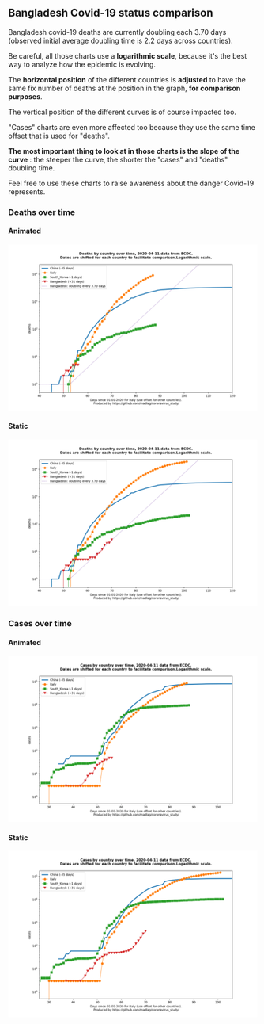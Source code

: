 ## Bangladesh Covid-19 status comparison 

Bangladesh covid-19 deaths are currently doubling each 3.70 days (observed initial average doubling time is 2.2 days across countries).



Be careful, all those charts use a **logarithmic scale**, because it's the best way to analyze how the epidemic is evolving.
 
The **horizontal position** of the different countries is **adjusted** to have the same fix number of deaths at the position in the graph, **for comparison purposes**.

The vertical position of the different curves is of course impacted too.

"Cases" charts are even more affected too because they use the same time offset that is used for "deaths".

**The most important thing to look at in those charts is the slope of the curve** : the steeper the curve, the shorter the "cases" and "deaths" doubling time.

Feel free to use these charts to raise awareness about the danger Covid-19 represents. 


 
### Deaths over time
 
#### Animated
![Bangladesh covid-19 deaths animated chart](https://raw.githubusercontent.com/madlag/coronavirus_study/master/notebooks/graphs/2020-04-11/countries/Bangladesh/2020-04-11_Bangladesh_deaths.gif "Bangladesh covid-19 deaths animated chart")   
 
#### Static
![Bangladesh covid-19 deaths static chart](https://raw.githubusercontent.com/madlag/coronavirus_study/master/notebooks/graphs/2020-04-11/countries/Bangladesh/2020-04-11_Bangladesh_deaths.png "Bangladesh covid-19 deaths static chart")   

 
### Cases over time
 
#### Animated
![Bangladesh covid-19 cases animated chart](https://raw.githubusercontent.com/madlag/coronavirus_study/master/notebooks/graphs/2020-04-11/countries/Bangladesh/2020-04-11_Bangladesh_cases.gif "Bangladesh covid-19 cases animated chart")   
 
#### Static
![Bangladesh covid-19 cases static chart](https://raw.githubusercontent.com/madlag/coronavirus_study/master/notebooks/graphs/2020-04-11/countries/Bangladesh/2020-04-11_Bangladesh_cases.png "Bangladesh covid-19 cases static chart")   


